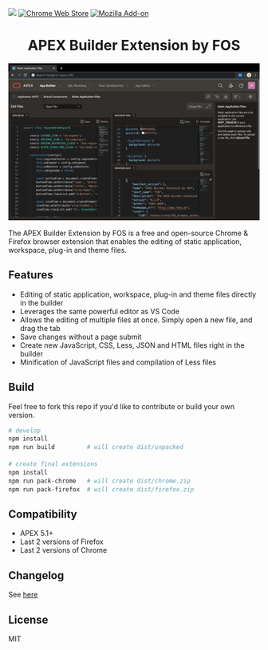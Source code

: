 ![](https://github.com/foex-open-source/apex-builder-extension-by-fos/workflows/build/badge.svg)
<a href="https://chrome.google.com/webstore/detail/apex-builder-extension-by/jhmmfmhnhnnfnejfphieclbibmoaapid">![Chrome Web Store](https://img.shields.io/chrome-web-store/v/jhmmfmhnhnnfnejfphieclbibmoaapid?color=green&label=chrome%20extension)</a>
<a href="https://addons.mozilla.org/en-US/firefox/addon/apex-builder-extension-by-fos/">![Mozilla Add-on](https://img.shields.io/amo/v/apex-builder-extension-by-fos?color=orange&label=firefox%20add-on)</a>

<h1 align="center">APEX Builder Extension by FOS</h1>

<p align="center"><img width="600" src="https://raw.githubusercontent.com/foex-open-source/apex-builder-extension-by-fos/master/misc/image-dark.png"/></p

The APEX Builder Extension by FOS is a free and open-source Chrome & Firefox browser extension that enables the editing of static application, workspace, plug-in and theme files.

## Features

- Editing of static application, workspace, plug-in and theme files directly in the builder
- Leverages the same powerful editor as VS Code
- Allows the editing of multiple files at once. Simply open a new file, and drag the tab
- Save changes without a page submit
- Create new JavaScript, CSS, Less, JSON and HTML files right in the builder
- Minification of JavaScript files and compilation of Less files

## Build

Feel free to fork this repo if you'd like to contribute or build your own version.

```bash
# develop
npm install
npm run build         # will create dist/unpacked

# create final extensions
npm install
npm run pack-chrome   # will create dist/chrome.zip
npm run pack-firefox  # will create dist/firefox.zip
```

## Compatibility

- APEX 5.1+
- Last 2 versions of Firefox
- Last 2 versions of Chrome

## Changelog

See [here](https://github.com/foex-open-source/apex-builder-extension-by-fos/blob/master/CHANGELOG.md)

## License

MIT
